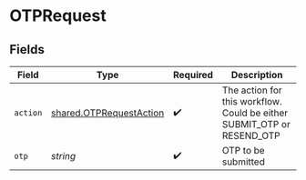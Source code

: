 # OTPRequest


## Fields

| Field                                                                  | Type                                                                   | Required                                                               | Description                                                            |
| ---------------------------------------------------------------------- | ---------------------------------------------------------------------- | ---------------------------------------------------------------------- | ---------------------------------------------------------------------- |
| `action`                                                               | [shared.OTPRequestAction](../../models/shared/otprequestaction.md)     | :heavy_check_mark:                                                     | The action for this workflow. Could be either SUBMIT_OTP or RESEND_OTP |
| `otp`                                                                  | *string*                                                               | :heavy_check_mark:                                                     | OTP to be submitted                                                    |